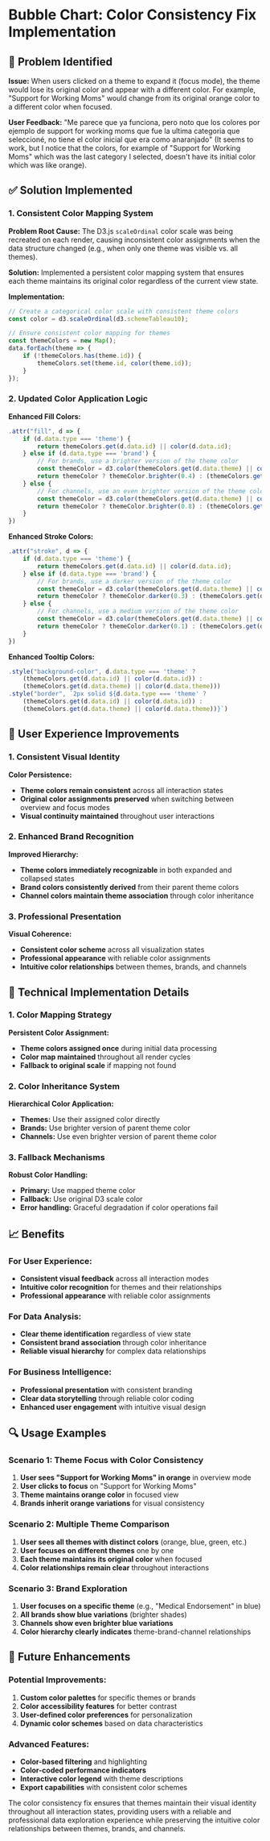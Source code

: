# Bubble Chart: Color Consistency Fix Implementation

## 🎯 **Problem Identified**

**Issue:** When users clicked on a theme to expand it (focus mode), the theme would lose its original color and appear with a different color. For example, "Support for Working Moms" would change from its original orange color to a different color when focused.

**User Feedback:** "Me parece que ya funciona, pero noto que los colores por ejemplo de support for working moms que fue la ultima categoria que seleccioné, no tiene el color inicial que era como anaranjado" (It seems to work, but I notice that the colors, for example of "Support for Working Moms" which was the last category I selected, doesn't have its initial color which was like orange).

## ✅ **Solution Implemented**

### **1. Consistent Color Mapping System**

**Problem Root Cause:** The D3.js `scaleOrdinal` color scale was being recreated on each render, causing inconsistent color assignments when the data structure changed (e.g., when only one theme was visible vs. all themes).

**Solution:** Implemented a persistent color mapping system that ensures each theme maintains its original color regardless of the current view state.

**Implementation:**
```javascript
// Create a categorical color scale with consistent theme colors
const color = d3.scaleOrdinal(d3.schemeTableau10);

// Ensure consistent color mapping for themes
const themeColors = new Map();
data.forEach(theme => {
    if (!themeColors.has(theme.id)) {
        themeColors.set(theme.id, color(theme.id));
    }
});
```

### **2. Updated Color Application Logic**

**Enhanced Fill Colors:**
```javascript
.attr("fill", d => {
    if (d.data.type === 'theme') {
        return themeColors.get(d.data.id) || color(d.data.id);
    } else if (d.data.type === 'brand') {
        // For brands, use a brighter version of the theme color
        const themeColor = d3.color(themeColors.get(d.data.theme) || color(d.data.theme));
        return themeColor ? themeColor.brighter(0.4) : (themeColors.get(d.data.theme) || color(d.data.theme));
    } else {
        // For channels, use an even brighter version of the theme color
        const themeColor = d3.color(themeColors.get(d.data.theme) || color(d.data.theme));
        return themeColor ? themeColor.brighter(0.8) : (themeColors.get(d.data.theme) || color(d.data.theme));
    }
})
```

**Enhanced Stroke Colors:**
```javascript
.attr("stroke", d => {
    if (d.data.type === 'theme') {
        return themeColors.get(d.data.id) || color(d.data.id);
    } else if (d.data.type === 'brand') {
        // For brands, use a darker version of the theme color
        const themeColor = d3.color(themeColors.get(d.data.theme) || color(d.data.theme));
        return themeColor ? themeColor.darker(0.3) : (themeColors.get(d.data.theme) || color(d.data.theme));
    } else {
        // For channels, use a medium version of the theme color
        const themeColor = d3.color(themeColors.get(d.data.theme) || color(d.data.theme));
        return themeColor ? themeColor.darker(0.1) : (themeColors.get(d.data.theme) || color(d.data.theme));
    }
})
```

**Enhanced Tooltip Colors:**
```javascript
.style("background-color", d.data.type === 'theme' ? 
    (themeColors.get(d.data.id) || color(d.data.id)) : 
    (themeColors.get(d.data.theme) || color(d.data.theme)))
.style("border", `2px solid ${d.data.type === 'theme' ? 
    (themeColors.get(d.data.id) || color(d.data.id)) : 
    (themeColors.get(d.data.theme) || color(d.data.theme))}`)
```

## 🎨 **User Experience Improvements**

### **1. Consistent Visual Identity**

**Color Persistence:**
- **Theme colors remain consistent** across all interaction states
- **Original color assignments preserved** when switching between overview and focus modes
- **Visual continuity maintained** throughout user interactions

### **2. Enhanced Brand Recognition**

**Improved Hierarchy:**
- **Theme colors immediately recognizable** in both expanded and collapsed states
- **Brand colors consistently derived** from their parent theme colors
- **Channel colors maintain theme association** through color inheritance

### **3. Professional Presentation**

**Visual Coherence:**
- **Consistent color scheme** across all visualization states
- **Professional appearance** with reliable color assignments
- **Intuitive color relationships** between themes, brands, and channels

## 🔧 **Technical Implementation Details**

### **1. Color Mapping Strategy**

**Persistent Color Assignment:**
- **Theme colors assigned once** during initial data processing
- **Color map maintained** throughout all render cycles
- **Fallback to original scale** if mapping not found

### **2. Color Inheritance System**

**Hierarchical Color Application:**
- **Themes:** Use their assigned color directly
- **Brands:** Use brighter version of parent theme color
- **Channels:** Use even brighter version of parent theme color

### **3. Fallback Mechanisms**

**Robust Color Handling:**
- **Primary:** Use mapped theme color
- **Fallback:** Use original D3 scale color
- **Error handling:** Graceful degradation if color operations fail

## 📈 **Benefits**

### **For User Experience:**
- **Consistent visual feedback** across all interaction modes
- **Intuitive color recognition** for themes and their relationships
- **Professional appearance** with reliable color assignments

### **For Data Analysis:**
- **Clear theme identification** regardless of view state
- **Consistent brand association** through color inheritance
- **Reliable visual hierarchy** for complex data relationships

### **For Business Intelligence:**
- **Professional presentation** with consistent branding
- **Clear data storytelling** through reliable color coding
- **Enhanced user engagement** with intuitive visual design

## 🔍 **Usage Examples**

### **Scenario 1: Theme Focus with Color Consistency**
1. **User sees "Support for Working Moms" in orange** in overview mode
2. **User clicks to focus** on "Support for Working Moms"
3. **Theme maintains orange color** in focused view
4. **Brands inherit orange variations** for visual consistency

### **Scenario 2: Multiple Theme Comparison**
1. **User sees all themes with distinct colors** (orange, blue, green, etc.)
2. **User focuses on different themes** one by one
3. **Each theme maintains its original color** when focused
4. **Color relationships remain clear** throughout interactions

### **Scenario 3: Brand Exploration**
1. **User focuses on a specific theme** (e.g., "Medical Endorsement" in blue)
2. **All brands show blue variations** (brighter shades)
3. **Channels show even brighter blue variations**
4. **Color hierarchy clearly indicates** theme-brand-channel relationships

## 🔮 **Future Enhancements**

### **Potential Improvements:**
1. **Custom color palettes** for specific themes or brands
2. **Color accessibility features** for better contrast
3. **User-defined color preferences** for personalization
4. **Dynamic color schemes** based on data characteristics

### **Advanced Features:**
- **Color-based filtering** and highlighting
- **Color-coded performance indicators**
- **Interactive color legend** with theme descriptions
- **Export capabilities** with consistent color schemes

The color consistency fix ensures that themes maintain their visual identity throughout all interaction states, providing users with a reliable and professional data exploration experience while preserving the intuitive color relationships between themes, brands, and channels.
